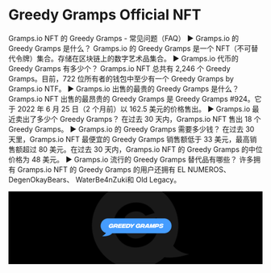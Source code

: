 # Greedy Gramps OfficiaI NFT

Gramps.io NFT 的 Greedy Gramps - 常见问题（FAQ）
▶ Gramps.io 的 Greedy Gramps 是什么？
Gramps.io 的 Greedy Gramps 是一个 NFT（不可替代令牌）集合。存储在区块链上的数字艺术品集合。
▶ Gramps.io 代币的 Greedy Gramps 有多少个？
Gramps.io NFT 总共有 2,246 个 Greedy Gramps。目前，722 位所有者的钱包中至少有一个 Greedy Gramps by Gramps.io NTF。
▶ Gramps.io 出售的最贵的 Greedy Gramps 是什么？
Gramps.io NFT 出售的最昂贵的 Greedy Gramps 是 Greedy Gramps #924。它于 2022 年 6 月 25 日（2 个月前）以 162.5 美元的价格售出。
▶ Gramps.io 最近卖出了多少个 Greedy Gramps？
在过去 30 天内，Gramps.io NFT 售出 18 个 Greedy Gramps。
▶ Gramps.io 的 Greedy Gramps 需要多少钱？
在过去 30 天里，Gramps.io NFT 最便宜的 Greedy Gramps 销售额低于 33 美元，最高销售额超过 80 美元。在过去 30 天内，Gramps.io NFT 的 Greedy Gramps 的中位价格为 48 美元。
▶ Gramps.io 流行的 Greedy Gramps 替代品有哪些？
许多拥有 Gramps.io NFT 的 Greedy Gramps 的用户还拥有 EL NUMEROS、 DegenOkayBears、 WaterBe4nZuki和 Old Legacy。

![nft](unnamed.png)

